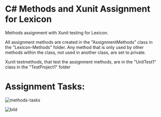 # C# Methods and Xunit Assignment for Lexicon
Methods assignment with Xunit testing for Lexicon. 

All assignment methods are created in the "AssignmentMethods" class in the "Lexicon-Methods" folder. Any method that is only used by other methods within the class, not used in another class, are set to private.

Xunit testmethods, that test the assignment methods, are in the "UnitTest1" class in the "TestProject1" folder  

      
  
#  Assignment Tasks:
![methods-tasks](https://github.com/thordmoller/Lexicon-Methods/assets/43022745/f36a6dc1-7cf8-41bc-8ed1-dde3a9ea61bc)  
  

        
![bild](https://github.com/thordmoller/Lexicon-Methods/assets/43022745/8d48cc43-c427-4840-8bf4-a3cb5e8841cd)

